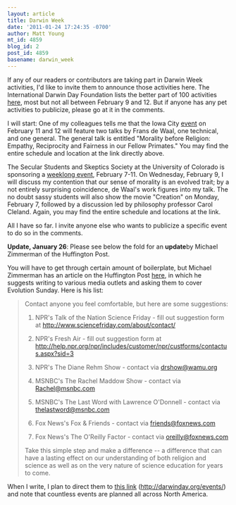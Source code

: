 ```yaml
---
layout: article
title: Darwin Week
date: '2011-01-24 17:24:35 -0700'
author: Matt Young
mt_id: 4859
blog_id: 2
post_id: 4859
basename: darwin_week
---
```

If any of our readers or contributors are taking part in Darwin Week activities, I'd like to invite them to announce those activities here. The International Darwin Day Foundation lists the better part of 100 activities [here](http://darwinday.org/events/), most but not all between February 9 and 12. But if anyone has any pet activities to publicize, please go at it in the comments.

I will start: One of my colleagues tells me that the Iowa City [event](http://iowacitydarwinday.org/default.aspx) on February 11 and 12 will feature two talks by Frans de Waal, one technical, and one general. The general talk is entitled "Morality before Religion: Empathy, Reciprocity and Fairness in our Fellow Primates."  You may find the entire schedule and location at the link directly above.

The Secular Students and Skeptics Society at the University of Colorado is sponsoring a [weeklong event](http://ssassatcu.blogspot.com/p/darwin-week.html), February 7-11. On Wednesday, February 9, I will discuss my contention that our sense of morality is an evolved trait; by a not entirely surprising coincidence, de Waal's work figures into my talk. The no doubt sassy students will also show the movie "Creation" on Monday, February 7, followed by a discussion led by philosophy professor Carol Cleland. Again, you may find the entire schedule and locations at the link.

All I have so far. I invite anyone else who wants to publicize a specific event to do so in the comments.

**Update, January 26**: Please see below the fold for an **update**by Michael Zimmerman of the Huffington Post.

You will have to get through certain amount of boilerplate, but Michael Zimmerman has an article on the Huffington Post [here](http://www.huffingtonpost.com/michael-zimmerman/betty-white-and-science-e_b_812762.html), in which he suggests writing to various media outlets and asking them to cover Evolution Sunday. Here is his list:


> Contact anyone you feel comfortable, but here are some suggestions:
> 
> 1. NPR's Talk of the Nation Science Friday - fill out suggestion form at http://www.sciencefriday.com/about/contact/
> 
> 2. NPR's Fresh Air - fill out suggestion form at http://help.npr.org/npr/includes/customer/npr/custforms/contactus.aspx?sid=3
> 
> 3. NPR's The Diane Rehm Show - contact via drshow@wamu.org
> 
> 4. MSNBC's The Rachel Maddow Show - contact via Rachel@msnbc.com
> 
> 5. MSNBC's The Last Word with Lawrence O'Donnell - contact via thelastword@msnbc.com
> 
> 6. Fox News's Fox & Friends - contact via friends@foxnews.com
> 
> 7. Fox News's The O'Reilly Factor - contact via oreilly@foxnews.com
> 
> Take this simple step and make a difference -- a difference that can have a lasting effect on our understanding of both religion and science as well as on the very nature of science education for years to come. 

When I write, I plan to direct them to [this link](http://darwinday.org/events/) (http://darwinday.org/events/) and note that countless events are planned all across North America.
